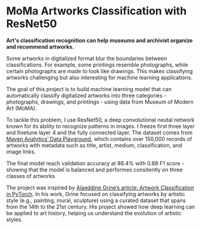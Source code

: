 # MoMa Artworks Classification with ResNet50

**Art's classification recognition can help museums and archivist organize and recommend artworks.**

Some artworks in digitalized format blur the boundaries between classifications. For example, some printings resemble photographs, while certain photographs are made to look like drawings. This makes classifying artworks challenging but also interesting for machine learning applications.

The goal of this project is to build machine learning model that can automatically classify digitalized artworks into three categories - photographs, drawings, and printings - using data from Museum of Modern Art (MoMA).

To tackle this problem, I use ResNet50, a deep convolutional neutal network known for its ability to recognize patterns in images. I freeze first three layer and finetune layer 4 and the fully connected layer. The dataset comes from [Maven Analytics’ Data Playground](https://mavenanalytics.io/data-playground/the-museum-of-modern-art-(moma)-collection), which contains over 150,000 records of artworks with metadata such as title, artist, medium, classification, and image links.

The final model reach validation accuracy at 88.4% with 0.88 F1 score - showing that the model is balanced and performes consitently on three classes of artworks

The project was inspired by [Alaeddine Grine’s article: Artwork Classification in PyTorch](https://medium.com/@alaeddine.grine/artwork-classification-in-pytorch-b4f3395b877e). In his work, Grine focused on classifying artworks by artistic style (e.g., painting, mural, sculpture) using a curated dataset that spans from the 14th to the 21st century. His project showed how deep learning can be applied to art history, helping us understand the evolution of artistic styles.

